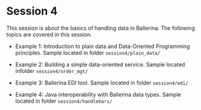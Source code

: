 # Session 4

This session is about the basics of handling data in Ballerina. The following topics are covered in this session.

- Example 1: Introduction to plain data and Data-Oriented Programming principles.
  Sample located in folder `session4/plain_data/`

- Example 2: Building a simple data-oriented service.
  Sample located infolder `session4/order_mgt/`

- Example 3: Ballerina EDI tool.
  Sample located in folder `session4/edi/`

- Example 4: Java interoperability with Ballerina data types.
  Sample located in folder `session4/handlebars/`
